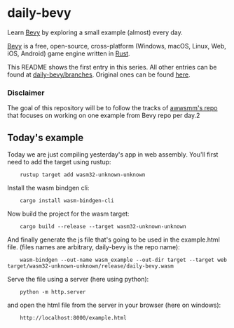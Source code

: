 # daily-bevy

Learn [Bevy](https://bevyengine.org/) by exploring a small example (almost) every day.

[Bevy](https://github.com/bevyengine/bevy/) is a free, open-source, cross-platform (Windows, macOS, Linux, Web, iOS, Android) game engine written in [Rust](https://www.rust-lang.org/).

This README shows the first entry in this series. All other entries can be found at [daily-bevy/branches](https://github.com/vroussea/daily-bevy/branches).
Original ones can be found [here](https://github.com/awwsmm/daily-bevy/branches).

### Disclaimer
The goal of this repository will be to follow the tracks of [awwsmm's repo](https://github.com/awwsmm/daily-bevy/blob/master/README.md) that focuses on working on one example from Bevy repo per day.2

## Today's example
Today we are just compiling yesterday's app in web assembly.
You'll first need to add the target using rustup:
```
    rustup target add wasm32-unknown-unknown
```
Install the wasm bindgen cli:
```
    cargo install wasm-bindgen-cli
```
Now build the project for the wasm target:
```
    cargo build --release --target wasm32-unknown-unknown
```
And finally generate the js file that's going to be used in the example.html file. (files names are arbitrary, daily-bevy is the repo name):
```
    wasm-bindgen --out-name wasm_example --out-dir target --target web target/wasm32-unknown-unknown/release/daily-bevy.wasm
```
Serve the file using a server (here using python):
```
    python -m http.server
```
and open the html file from the server in your browser (here on windows):
```
    http://localhost:8000/example.html
```
